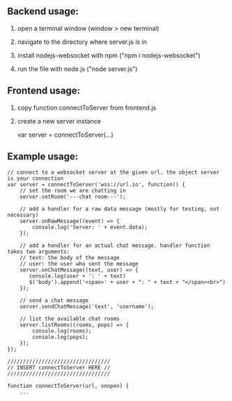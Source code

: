 ## Backend usage:

1) open a terminal window (window > new terminal)

2) navigate to the directory where server.js is in

3) install nodejs-websocket with npm ("npm i nodejs-websocket")

4) run the file with node.js ("node server.js")

## Frontend usage:

1) copy function connectToServer from frontend.js

2) create a new server instance

    var server = connectToServer(...)
    
## Example usage:
````
// connect to a websocket server at the given url. the object server is your connection
var server = connectToServer('wss://url.io', function() {
    // set the room we are chatting in
    server.setRoom('---chat room---');
    
    // add a handler for a raw data message (mostly for testing, not necessary)
    server.onRawMessage((event) => {
        console.log('Server: ' + event.data);
    });
    
    // add a handler for an actual chat message. handler function takes two arguments:
    // text: the body of the message
    // user: the user who sent the message
    server.onChatMessage((text, user) => {
       console.log(user + ': ' + text) 
       $('body').append('<span>' + user + ": " + text + "</span><br>")
    });
    
    // send a chat message
    server.sendChatMessage('text', 'username');
    
    // list the available chat rooms
    server.listRooms((rooms, pops) => {
        console.log(rooms);
        console.log(pops);
    });
});

/////////////////////////////////
// INSERT connectToServer HERE //
/////////////////////////////////

function connectToServer(url, onopen) {
    ...
````
